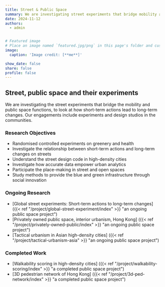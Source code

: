 ```yaml
---
title: Street & Public Space
summary: We are investigating street experiments that bridge mobility and public space functions to look at how short-term actions lead to long-term changes.
date: 2024-11-12
authors:
  - admin


# Featured image
# Place an image named `featured.jpg/png` in this page's folder and customize its options here.
image:
  caption: 'Image credit: [**me**]'

show_date: false
share: false
profile: false
---
```



## Street, public space and their experiments

We are investigating the street experiments that bridge the mobility and public space functions, to look at how short-term actions lead to long-term changes. Our engagements include experiments and design studios in the communities. 

### Research Objectives

- Randomised controlled experiments on greenery and health
- Investigate the relationship between short-term actions and long-term changes on streets
- Understand the street design code in high-density cities
- Investigate how accurate data empower urban analytics 
- Participate the place-making in street and open spaces
- Study methods to provide the blue and green infrastructure through social innovation


### Ongoing Research

- [Global street experiments: Short-term actions to long-term changes] ({{< ref "/project/global-street-experiment/index" >}} "an ongoing public space project")
- [Privately owned public space, interior urbanism, Hong Kong] ({{< ref "/project/privately-owned-public/index" >}} "an ongoing public space project")
- [Tactical urbanism in Asian high-density cities] ({{< ref "/project/tactical-urbanism-asia" >}} "an ongoing public space project")

### Completed Work
- [Walkability scoring in high-density cities] ({{< ref "/project/walkability-scoring/index" >}} "a completed public space project")
- [3D pedestrian network of Hong Kong] ({{< ref "/project/3d-ped-network/index" >}} "a completed public space project")